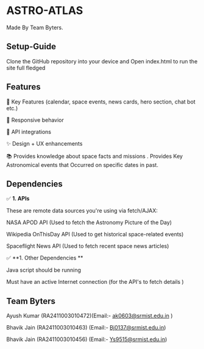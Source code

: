 # ASTRO-ATLAS

Made By Team Byters.  

## Setup-Guide

Clone the GitHub repository into your device and Open index.html to run the site full fledged 

## Features
📌 Key Features (calendar, space events, news cards, hero section, chat bot etc.)

📱 Responsive behavior

🔗 API integrations

✨ Design + UX enhancements

📚 Provides knowledge about space facts and missions . Provides Key Astronomical events that Occurred on specific dates in past. 


## Dependencies

✅ **1. APIs**

These are remote data sources you're using via fetch/AJAX:

NASA APOD API (Used to fetch the Astronomy Picture of the Day)

Wikipedia OnThisDay API (Used to get historical space-related events)

Spaceflight News API (Used to fetch recent space news articles)



✅ **1. Other Dependencies **

Java script should be running

Must have an active Internet connection (for the API's to fetch details )


## Team Byters
Ayush Kumar (RA2411003010472)(Email:- ak0603@srmist.edu.in )

Bhavik Jain (RA2411003010463) (Email:- Bj0137@srmist.edu.in)

Bhavik Jain (RA2411003010456) (Email:- Ys9515@srmist.edu.in)
